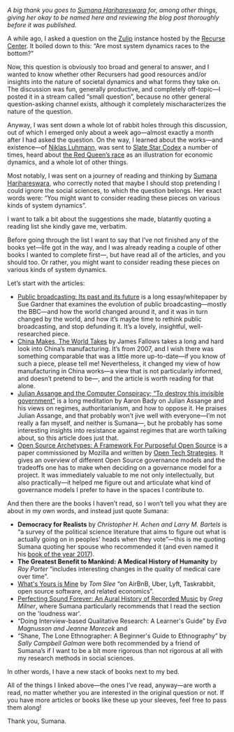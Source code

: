 *A big thank you goes to [Sumana Harihareswara](https://www.harihareswara.net/)
for, among other things, giving her okay to be named here and reviewing the
blog post thoroughly before it was published.*

A while ago, I asked a question on the [Zulip](https://zulipchat.com/) instance
hosted by the [Recurse Center](https://recurse.com). It boiled down to this:
“Are most system dynamics races to the bottom?”

Now, this question is obviously too broad and general to answer, and I wanted to
know whether other Recursers had good resources and/or insights into the nature
of societal dynamics and what forms they take on. The discussion was fun,
generally productive, and completely off-topic—I posted it in a stream called
“small question”, because no other general question-asking channel exists,
although it completely mischaracterizes the nature of the question.

Anyway, I was sent down a whole lot of rabbit holes through this discussion,
out of which I emerged only about a week ago—almost exactly a month after I had
asked the question. On the way, I learned about the works—and existence—of
[Niklas Luhmann](https://en.wikipedia.org/wiki/Niklas_Luhmann), was sent to
[Slate Star Codex](http://slatestarcodex.com/) a number of times, heard about
[the Red Queen’s race](https://en.wikipedia.org/wiki/Red_Queen%27s_race) as an
illustration for economic dynamics, and a whole lot of other things.

Most notably, I was sent on a journey of reading and thinking by [Sumana
Harihareswara](https://harihareswara.net), who correctly noted that maybe I
should stop pretending I could ignore the social sciences, to which the
question belongs. Her exact words were: “You might want to consider reading
these pieces on various kinds of system dynamics”.

I want to talk a bit about the suggestions she made, blatantly quoting a
reading list she kindly gave me, verbatim.

Before going through the list I want to say that I’ve not finished any of the
books yet—life got in the way, and I was already reading a couple of other
books I wanted to complete first—, but have read all of the articles, and you
should too. Or rather, you might want to consider reading these pieces on
various kinds of system dynamics.

Let’s start with the articles:

- [Public broadcasting: Its past and its future](https://www.knightfoundation.org/public-media-white-paper-2017-gardner)
  is a long essay/whitepaper by Sue Gardner that examines the evolution of
  public broadcasting—mostly the BBC—and how the world changed around it, and
  it was in turn changed by the world, and how it’s maybe time to rethink
  public broadcasting, and stop defunding it. It’s a lovely, insightful, 
  well-researched piece.
- [China Makes, The World Takes](https://www.theatlantic.com/magazine/archive/2007/07/china-makes-the-world-takes/305987/)
  by James Fallows takes a long and hard look into China’s manufacturing. It’s
  from 2007, and I wish there was something comparable that was a little more
  up-to-date—if you know of such a piece, please tell me! Nevertheless, it
  changed my view of how manufacturing in China works—a view that is not
  particularly informed, and doesn’t pretend to be—, and the article is worth
  reading for that alone.
- [Julian Assange and the Computer Conspiracy; “To destroy this invisible government”](https://zunguzungu.wordpress.com/2010/11/)
  is a long meditation by Aaron Bady on Julian Assange and his views on regimes,
  authoritarianism, and how to oppose it. He praises Julian Assange, and that
  probably won’t jive well with everyone—I’m not really a fan myself, and
  neither is Sumana—, but he probably has some interesting insights into
  resistance against regimes that are worth talking about, so this article does
  just that.
- [Open Source Archetypes: A Framework For Purposeful Open Source](https://blog.mozilla.org/blog/2018/05/15/whats-your-open-source-strategy-here-are-10-answers/)
  is a paper commissioned by Mozilla and written by [Open Tech
  Strategies](https://opentechstrategies.com/). It gives an overview of
  different Open Source governance models and the tradeoffs one has to make
  when deciding on a governance model for a project. It was immediately
  valuable to me not only intellectually, but also practically—it helped me
  figure out and articulate what kind of governance models I prefer to have in
  the spaces I contribute to.

And then there are the books I haven’t read, so I won’t tell you what they are
about in my own words, and instead just quote Sumana:

- **Democracy for Realists** by *Christopher H. Achen and Larry M. Bartels* is
  “a survey of the political science literature that aims to figure out what is
  actually going on in peoples' heads when they vote”—this is me quoting Sumana
  quoting her spouse who recommended it (and even named it his [book of the
  year 2017](https://www.crummy.com/2018/01/10/0)).
- **The Greatest Benefit to Mankind: A Medical History of Humanity** by *Roy
  Porter* “includes interesting changes in the quality of medical care over
  time”.
- [What's Yours is Mine](https://www.orbooks.com/catalog/whats-mine-tom-slee-2nd-ed/)
  by *Tom Slee* “on AirBnB, Uber, Lyft, Taskrabbit, open source software, and
  related economics”.
- [Perfecting Sound Forever: An Aural History of Recorded Music](http://www.wordyard.com/2010/08/04/perfecting-sound-forever-great-book-on-history-of-recording/) by *Greg Milner*, where Sumana particularly recommends that I read
  the section on the 'loudness war'.
- “Doing Interview-based Qualitative Research: A Learner's Guide” by *Eva
  Magnusson and Jeanne Marecek* and
- “Shane, The Lone Ethnographer: A Beginner's Guide to Ethnography” by *Sally
  Campbell Galman* were both recommended by a friend of Sumana’s if I want to
  be a bit more rigorous than not rigorous at all with my research methods in
  social sciences.

In other words, I have a new stack of books next to my bed.

All of the things I linked above—the ones I’ve read, anyway—are worth a read,
no matter whether you are interested in the original question or not. If you
have more articles or books like these up your sleeves, feel free to pass them
along!

Thank you, Sumana.
